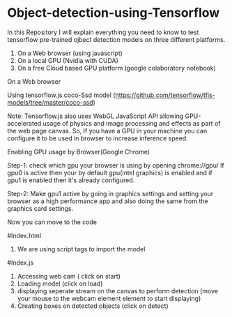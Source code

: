 # Object-detection-using-Tensorflow

In this Repository I will explain everything you need to know to test tensorflow pre-trained ojbect detection models on three different platforms.

1. On a Web browser (using javascript)  
2. On a local GPU (Nvidia with CUDA)
3. On a free Cloud based GPU platform (google colaboratory notebook)

On a Web browser

Using tensorflow.js coco-Ssd model (https://github.com/tensorflow/tfjs-models/tree/master/coco-ssd)

Note: Tensorflow.js also uses WebGL JavaScript API allowing GPU-accelerated usage of physics and image processing and effects as part of the web page canvas.
So, If you have a GPU in your machine you can configure it to be used in browser to increase inference speed.

Enabling GPU usage by Browser(Google Chrome)

Step-1: check which gpu your browser is using by opening chrome://gpu/
If gpu0 is active then your by default gpu(intel graphics) is enabled and if gpu1 is enabled then it's already configured.

Step-2: Make gpu1 active by going in graphics settings and setting your browser as a high performance app and also doing the same from the graphics card settings.

Now you can move to the code

#Index.html
1. We are using script tags to import the model

#Index.js
1. Accessing web cam ( click on start)
2. Loading model (click on load)
3. displaying seperate stream on the canvas to perform detection (move your mouse to the webcam element element to start displaying)
4. Creating boxes on detected objects (click on detect)


